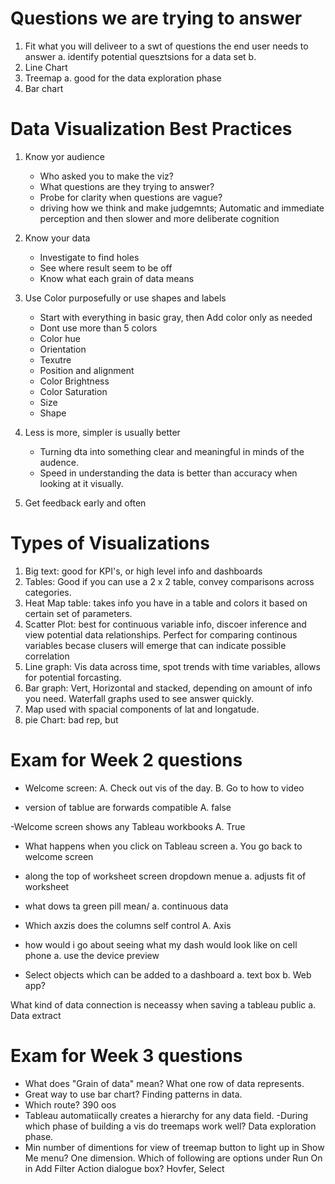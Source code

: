 # Questions we are trying to answer 

1. Fit what you will deliveer to a swt of questions the end user needs to answer
    a. identify potential quesztsions for a data set
    b. 
2. Line Chart
3. Treemap
    a. good for the data exploration phase
4. Bar chart

# Data Visualization Best Practices
1. Know yor audience
    - Who asked you to make the viz?
    - What questions are they trying to answer?
    - Probe for clarity when questions are vague?
    - driving how we think and make judgemnts; Automatic and immediate perception and then slower and more deliberate cognition
2. Know your data
    - Investigate to find holes
    - See where result seem to be off
    - Know what each grain of data means
3. Use Color purposefully or use shapes and labels
    - Start with everything in basic gray, then Add color only as needed
    - Dont use more than 5 colors
    - Color hue 
    - Orientation
    - Texutre 
    - Position and alignment
    - Color Brightness 
    - Color Saturation
    - Size 
    - Shape

4. Less is more, simpler is usually better
    - Turning dta into something clear and meaningful in minds of the audence. 
    - Speed in understanding the data is better than accuracy when looking at it visually.
5. Get feedback early and often

# Types of Visualizations
1. Big text: good for KPI's, or high level info and dashboards
2. Tables: Good if you can use a 2 x 2 table, convey comparisons across categories.
3. Heat Map table: takes info you have in a table and colors it based on certain set of parameters.
4. Scatter Plot: best for continuous variable info, discoer inference and view potential data relationships. Perfect for comparing continous variables becase clusers will emerge that can indicate possible correlation 
5. Line graph: Vis data across time, spot trends with time variables, allows for potential forcasting. 
6. Bar graph: Vert, Horizontal and stacked, depending on amount of info you need. Waterfall graphs used to see answer quickly. 
7. Map used with spacial components of lat and longatude. 
8. pie Chart: bad rep, but 




# Exam for Week 2 questions
- Welcome screen: 
    A. Check out vis of the day.
    B. Go to how to video

- version of tablue are forwards compatible
    A. false

-Welcome screen shows any Tableau workbooks 
    A. True

- What happens when you click on Tableau screen
    a. You go back to welcome screen

- along the top of worksheet screen dropdown menue
    a. adjusts fit of worksheet

- what dows ta green pill mean/
    a. continuous data 

- Which axzis does the columns self control
    A. Axis
- how would i go about seeing what my dash would look like on cell phone
    a. use the device preview 

- Select objects which can be added to a dashboard
    a. text box
    b. Web app?

What kind of data connection is neceassy when saving a tableau public
    a. Data extract

# Exam for Week 3 questions
- What does "Grain of data" mean? What one row of data represents.
- Great way to use bar chart? Finding patterns in data.
- Which route? 390 oos
- Tableau automatiically creates a hierarchy for any data field.
-During which phase of building a vis do treemaps work well? Data exploration phase.
- Min number of dimentions for view of treemap button to light up in Show Me menu? One dimension.
Which of following are options under Run On in Add Filter Action dialogue box? Hovfer, Select


